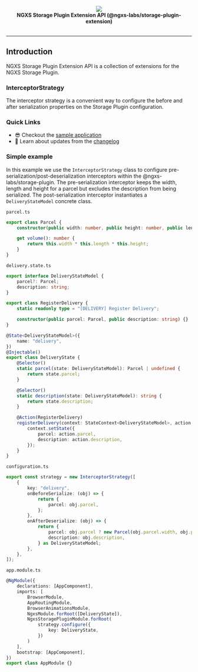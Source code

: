 <p align="center">
  <img src="https://raw.githubusercontent.com/ngxs/store/master/docs/assets/logo.png">
  <br />
  <b>NGXS Storage Plugin Extension API (@ngxs-labs/storage-plugin-extension)</b> <br />
  <br />
</p>

<p align="center">

</p>

---

## Introduction

NGXS Storage Plugin Extension API is a collection of extensions for the NGXS Storage Plugin.

### InterceptorStrategy

The interceptor strategy is a convenient way to configure the before and after serialization properties
on the Storage Plugin configuration.

### Quick Links

-   😎 Checkout the [sample application](./integration)
-   📝 Learn about updates from the [changelog](CHANGELOG.md)

### Simple example

In this example we use the <code>InterceptorStrategy</code> class to configure
pre-serialization/post-deserialization interceptors within the @ngxs-labs/storage-plugin. The pre-serialization
interceptor keeps the width, length and height for a parcel but excludes the description from being serialized. The
post-serialization interceptor instantiates a <code>DeliveryStateModel</code> concrete class.

`parcel.ts`

```ts
export class Parcel {
    constructor(public width: number, public height: number, public length: number) {}

    get volume(): number {
        return this.width * this.length * this.height;
    }
}
```

`delivery.state.ts`

```ts
export interface DeliveryStateModel {
    parcel?: Parcel;
    description: string;
}

export class RegisterDelivery {
    static readonly type = "[DELIVERY] Register Delivery";

    constructor(public parcel: Parcel, public description: string) {}
}

@State<DeliveryStateModel>({
    name: "delivery",
})
@Injectable()
export class DeliveryState {
    @Selector()
    static parcel(state: DeliveryStateModel): Parcel | undefined {
        return state.parcel;
    }

    @Selector()
    static description(state: DeliveryStateModel): string {
        return state.description;
    }

    @Action(RegisterDelivery)
    registerDelivery(context: StateContext<DeliveryStateModel>, action: RegisterDelivery) {
        context.setState({
            parcel: action.parcel,
            description: action.description,
        });
    }
}
```

`configuration.ts`

```ts
export const strategy = new InterceptorStrategy([
    {
        key: "delivery",
        onBeforeSerialize: (obj) => {
            return {
                parcel: obj.parcel,
            };
        },
        onAfterDeserialize: (obj) => {
            return {
                parcel: obj.parcel ? new Parcel(obj.parcel.width, obj.parcel.height, obj.parcel.length) : null,
                description: obj.description,
            } as DeliveryStateModel;
        },
    },
]);
```

`app.module.ts`

```ts
@NgModule({
    declarations: [AppComponent],
    imports: [
        BrowserModule,
        AppRoutingModule,
        BrowserAnimationsModule,
        NgxsModule.forRoot([DeliveryState]),
        NgxsStoragePluginModule.forRoot(
            strategy.configure({
                key: DeliveryState,
            })
        )
    ],
    bootstrap: [AppComponent],
})
export class AppModule {}
```
